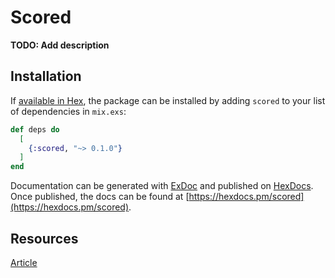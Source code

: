 # Scored

**TODO: Add description**

## Installation

If [available in Hex](https://hex.pm/docs/publish), the package can be installed
by adding `scored` to your list of dependencies in `mix.exs`:

```elixir
def deps do
  [
    {:scored, "~> 0.1.0"}
  ]
end
```

Documentation can be generated with [ExDoc](https://github.com/elixir-lang/ex_doc)
and published on [HexDocs](https://hexdocs.pm). Once published, the docs can
be found at [https://hexdocs.pm/scored](https://hexdocs.pm/scored).

## Resources

[Article](https://medium.com/@loganbbres/elixir-websocket-chat-example-c72986ab5778)
